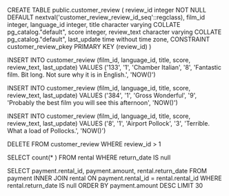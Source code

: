 <!-- Exercise 1 -->

<!-- 1. Create a new table called customer_review, to contain data about film reviews that customers will make. It should have the following columns:
review_id – a primary key, non null, auto-increment
film_id – references the film table. The film that is being reviewed.
language_id – references the language table. What language the review is in.
title – the title of the review
score – the rating of the review (1-10)
review_text – the text of the review. No limit on the length.
last_update – when the review was last updated. -->

CREATE TABLE public.customer_review
(
    review_id integer NOT NULL DEFAULT nextval('customer_review_review_id_seq'::regclass),
    film_id integer,
    language_id integer,
    title character varying COLLATE pg_catalog."default",
    score integer,
    review_text character varying COLLATE pg_catalog."default",
    last_update time without time zone,
    CONSTRAINT customer_review_pkey PRIMARY KEY (review_id)
)

<!-- 
2. Add 3 movie reviews. Make sure you link them to valid objects in the other tables. -->

INSERT INTO customer_review (film_id, language_id, title, score, review_text, last_update)
VALUES ('133', '1', 'Chamber Italian', '8', 'Fantastic film. Bit long. Not sure why it is in English.', 'NOW()')

INSERT INTO customer_review (film_id, language_id, title, score, review_text, last_update)
VALUES ('384', '1', 'Gross Wonderful', '9', 'Probably the best film you will see this afternoon', 'NOW()')

INSERT INTO customer_review (film_id, language_id, title, score, review_text, last_update)
VALUES ('8', '1', 'Airport Pollock', '3', 'Terrible. What a load of Pollocks.', 'NOW()')

<!-- 3. Use SQL to delete 2 of the reviews by ID.
Exercise 2 -->

DELETE FROM customer_review WHERE review_id > 1

<!-- Exercise 2 -->
<!-- 1. Find out how many rentals are still outstanding. (ie. have not been returned to the store yet) -->

SELECT count(* ) FROM rental WHERE return_date IS null

<!-- 2. Mark the 30 most expensive movies which are outstanding (ie. have not been returned to the store yet)
 -->
SELECT payment.rental_id, payment.amount, rental.return_date
FROM payment
INNER JOIN rental
ON payment.rental_id = rental.rental_id
WHERE rental.return_date IS null
ORDER BY payment.amount DESC
LIMIT 30

